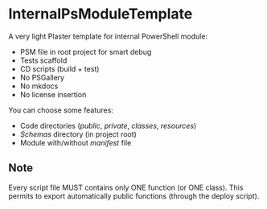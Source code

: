 ﻿# InternalPsModuleTemplate

A very light Plaster template for internal PowerShell module:

- PSM file in root project for smart debug
- Tests scaffold
- CD scripts (build + test)
- No PSGallery
- No mkdocs
- No license insertion

You can choose some features:
- Code directories (_public_, _private_, _classes_, _resources_)
- _Schemas_ directory (in project root)
- Module with/without _manifest_ file

## Note

Every script file MUST contains only ONE function (or ONE class).
This permits to export automatically public functions (through the deploy script).
